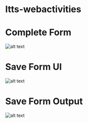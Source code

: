 # ltts-webactivities

# Complete Form
![alt text](https://github.com/pforprince/ltts-webactivities/blob/main/ltts-web-snapshots/CompleteForm.PNG)

# Save Form UI
![alt text](https://github.com/pforprince/ltts-webactivities/blob/main/ltts-web-snapshots/FormData1.PNG)

# Save Form Output
![alt text](https://github.com/pforprince/ltts-webactivities/blob/main/ltts-web-snapshots/FormData2.PNG)
